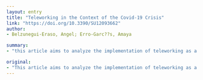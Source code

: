 ```yaml
---
layout: entry
title: "Teleworking in the Context of the Covid-19 Crisis"
link: "https://doi.org/10.3390/SU12093662"
author:
- Belzunegui-Eraso, Angel; Erro-Garc??s, Amaya

summary:
- "this article aims to analyze the implementation of teleworking as a security practice to face the Covid-19 crisis. The present paper provides both theoretical and practical results. From a theoretical standpoint, the Baruch and Nicholson approach is extended with environmental, safety, and legal factors that explain telework. Consequently, safety factors are relevant in the study and should be considered in further research. A database of companies that have introduced the practice has been obtained. In short, the covid-19 disease demonstrates how. article provides both practical and theoretical results of the present paper. This article aimed at a crisis resulting from."

original:
- "This article aims to analyze the implementation of teleworking as a security practice to face the crisis resulting from the Covid-19 disease. The present paper provides both theoretical and practical results. From a theoretical standpoint, the Baruch and Nicholson approach is extended with environmental, safety, and legal factors that explain telework. From a practical perspective, a database of companies that have introduced telework as a measure to face coronavirus in a crisis context has been obtained. In short, the Covid-19 crisis demonstrates how teleworking has been used by companies to ensure their employees&rsquo; safety and to provide continuity to economic activity. Consequently, safety factors are relevant in the study of teleworking and should be considered in further research."
---
```


